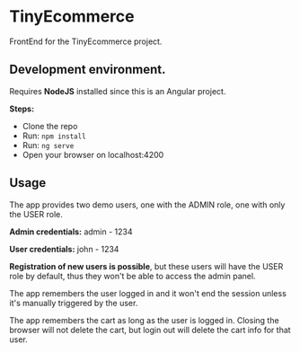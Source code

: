 # TinyEcommerce

FrontEnd for the TinyEcommerce project.

## Development environment.

Requires **NodeJS** installed since this is an Angular project.

**Steps:**
 - Clone the repo
 - Run: `npm install`
 - Run: `ng serve`
 - Open your browser on localhost:4200

## Usage

The app provides two demo users, one with the ADMIN role, one with only the USER role.

**Admin credentials:** admin - 1234

**User credentials:** john - 1234

**Registration of new users is possible**, but these users will have the USER role by default, thus they won't be able to access the admin panel.

The app remembers the user logged in and it won't end the session unless it's manually triggered by the user.

The app remembers the cart as long as the user is logged in. Closing the browser will not delete the cart, but login out will delete the cart info for that user.